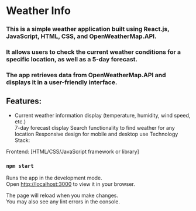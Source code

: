# Weather Info
### This is a simple weather application built using React.js, JavaScript, HTML, CSS, and OpenWeatherMap.API. 
### It allows users to check the current weather conditions for a specific location, as well as a 5-day forecast. 
### The app retrieves data from OpenWeatherMap.API and displays it in a user-friendly interface.

## Features:
<ul>
<li>Current weather information display (temperature, humidity, wind speed, etc.)</li>
7-day forecast display
Search functionality to find weather for any location
Responsive design for mobile and desktop use
Technology Stack:
</ul>
Frontend: [HTML/CSS/JavaScript framework or library]

### `npm start`

Runs the app in the development mode.\
Open [http://localhost:3000](http://localhost:3000) to view it in your browser.

The page will reload when you make changes.\
You may also see any lint errors in the console.
